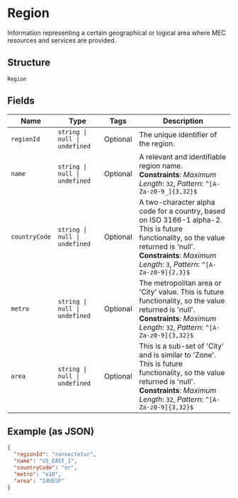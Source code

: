 
# Region

Information representing a certain geographical or logical area where MEC resources and services are provided.

## Structure

`Region`

## Fields

| Name | Type | Tags | Description |
|  --- | --- | --- | --- |
| `regionId` | `string \| null \| undefined` | Optional | The unique identifier of the region. |
| `name` | `string \| null \| undefined` | Optional | A relevant and identifiable region name.<br>**Constraints**: *Maximum Length*: `32`, *Pattern*: `^[A-Za-z0-9_]{3,32}$` |
| `countryCode` | `string \| null \| undefined` | Optional | A two-character alpha code for a country, based on ISO 3166-1 alpha-2. This is future functionality, so the value returned is 'null'.<br>**Constraints**: *Maximum Length*: `3`, *Pattern*: `^[A-Za-z0-9]{2,3}$` |
| `metro` | `string \| null \| undefined` | Optional | The metropolitan area or 'City' value.  This is future functionality, so the value returned is 'null'.<br>**Constraints**: *Maximum Length*: `32`, *Pattern*: `^[A-Za-z0-9]{3,32}$` |
| `area` | `string \| null \| undefined` | Optional | This is a sub-set of 'City' and is similar to 'Zone'. This is future functionality, so the value returned is 'null'.<br>**Constraints**: *Maximum Length*: `32`, *Pattern*: `^[A-Za-z0-9]{3,32}$` |

## Example (as JSON)

```json
{
  "regionId": "consectetur",
  "name": "US_EAST_1",
  "countryCode": "nr",
  "metro": "e1D",
  "area": "IdUESF"
}
```


